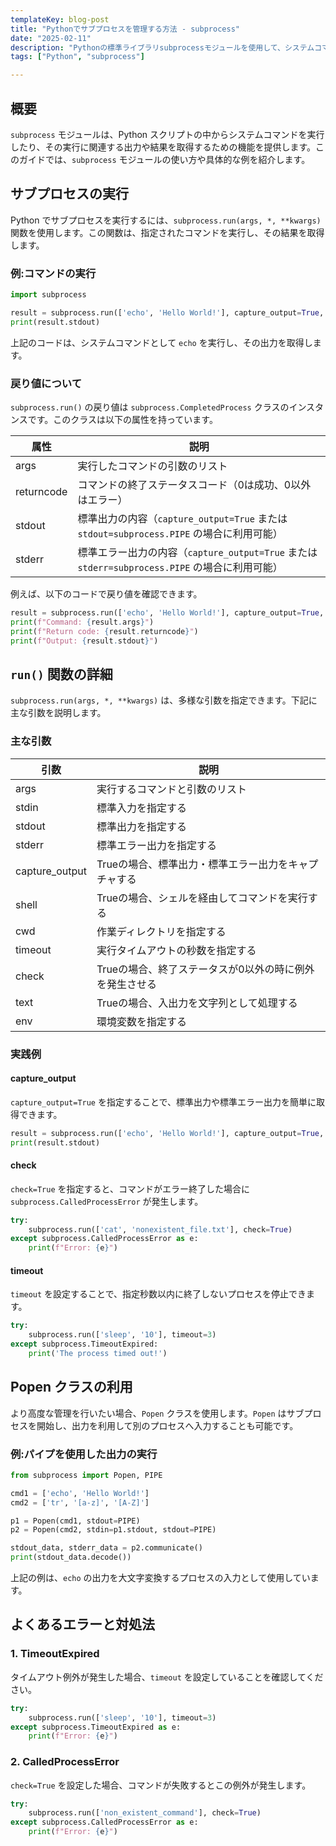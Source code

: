 ```yaml
---
templateKey: blog-post
title: "Pythonでサブプロセスを管理する方法 - subprocess"
date: "2025-02-11"
description: "Pythonの標準ライブラリsubprocessモジュールを使用して、システムコマンドの実行、プロセス管理、入出力のキャプチャ方法について詳しく解説します。初心者から上級者まで役立つ実践例を紹介。"
tags: ["Python", "subprocess"]

---
```



## 概要

`subprocess` モジュールは、Python スクリプトの中からシステムコマンドを実行したり、その実行に関連する出力や結果を取得するための機能を提供します。このガイドでは、`subprocess` モジュールの使い方や具体的な例を紹介します。


## サブプロセスの実行

Python でサブプロセスを実行するには、`subprocess.run(args, *, **kwargs)` 関数を使用します。この関数は、指定されたコマンドを実行し、その結果を取得します。

### 例:コマンドの実行

```python
import subprocess

result = subprocess.run(['echo', 'Hello World!'], capture_output=True, text=True)
print(result.stdout)
```

上記のコードは、システムコマンドとして `echo` を実行し、その出力を取得します。

### 戻り値について

`subprocess.run()` の戻り値は `subprocess.CompletedProcess` クラスのインスタンスです。このクラスは以下の属性を持っています。

| 属性             | 説明                                                                      |
| -------------- | ----------------------------------------------------------------------- |
| args       | 実行したコマンドの引数のリスト                                                         |
| returncode | コマンドの終了ステータスコード（0は成功、0以外はエラー）                                           |
| stdout     | 標準出力の内容（`capture_output=True` または `stdout=subprocess.PIPE` の場合に利用可能）    |
| stderr     | 標準エラー出力の内容（`capture_output=True` または `stderr=subprocess.PIPE` の場合に利用可能） |

例えば、以下のコードで戻り値を確認できます。

```python
result = subprocess.run(['echo', 'Hello World!'], capture_output=True, text=True)
print(f"Command: {result.args}")
print(f"Return code: {result.returncode}")
print(f"Output: {result.stdout}")
```


## `run()` 関数の詳細

`subprocess.run(args, *, **kwargs)` は、多様な引数を指定できます。下記に主な引数を説明します。

### 主な引数

| 引数                  | 説明                             |
| ------------------- | ------------------------------ |
| args            | 実行するコマンドと引数のリスト                |
| stdin           | 標準入力を指定する                      |
| stdout          | 標準出力を指定する                      |
| stderr          | 標準エラー出力を指定する                   |
| capture_output | Trueの場合、標準出力・標準エラー出力をキャプチャする   |
| shell           | Trueの場合、シェルを経由してコマンドを実行する      |
| cwd             | 作業ディレクトリを指定する                  |
| timeout         | 実行タイムアウトの秒数を指定する               |
| check           | Trueの場合、終了ステータスが0以外の時に例外を発生させる |
| text            | Trueの場合、入出力を文字列として処理する         |
| env             | 環境変数を指定する                      |

### 実践例

#### capture\_output

`capture_output=True` を指定することで、標準出力や標準エラー出力を簡単に取得できます。

```python
result = subprocess.run(['echo', 'Hello World!'], capture_output=True, text=True)
print(result.stdout)
```

#### check

`check=True` を指定すると、コマンドがエラー終了した場合に `subprocess.CalledProcessError` が発生します。

```python
try:
    subprocess.run(['cat', 'nonexistent_file.txt'], check=True)
except subprocess.CalledProcessError as e:
    print(f"Error: {e}")
```

#### timeout

`timeout` を設定することで、指定秒数以内に終了しないプロセスを停止できます。

```python
try:
    subprocess.run(['sleep', '10'], timeout=3)
except subprocess.TimeoutExpired:
    print('The process timed out!')
```


## Popen クラスの利用

より高度な管理を行いたい場合、`Popen` クラスを使用します。`Popen` はサブプロセスを開始し、出力を利用して別のプロセスへ入力することも可能です。

### 例:パイプを使用した出力の実行

```python
from subprocess import Popen, PIPE

cmd1 = ['echo', 'Hello World!']
cmd2 = ['tr', '[a-z]', '[A-Z]']

p1 = Popen(cmd1, stdout=PIPE)
p2 = Popen(cmd2, stdin=p1.stdout, stdout=PIPE)

stdout_data, stderr_data = p2.communicate()
print(stdout_data.decode())
```

上記の例は、`echo` の出力を大文字変換するプロセスの入力として使用しています。


## よくあるエラーと対処法

### 1. TimeoutExpired

タイムアウト例外が発生した場合、`timeout` を設定していることを確認してください。

```python
try:
    subprocess.run(['sleep', '10'], timeout=3)
except subprocess.TimeoutExpired as e:
    print(f"Error: {e}")
```

### 2. CalledProcessError

`check=True` を設定した場合、コマンドが失敗するとこの例外が発生します。

```python
try:
    subprocess.run(['non_existent_command'], check=True)
except subprocess.CalledProcessError as e:
    print(f"Error: {e}")
```

